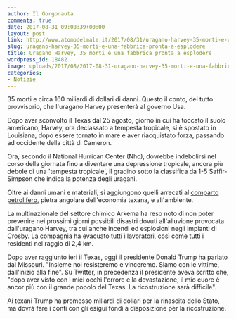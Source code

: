 ```yaml
---
author: Il Gorgonauta
comments: true
date: 2017-08-31 09:08:39+00:00
layout: post
link: http://www.atomodelmale.it/2017/08/31/uragano-harvey-35-morti-e-una-fabbrica-pronta-a-esplodere/
slug: uragano-harvey-35-morti-e-una-fabbrica-pronta-a-esplodere
title: Uragano Harvey, 35 morti e una fabbrica pronta a esplodere
wordpress_id: 18482
image: uploads/2017/08/2017-08-31-uragano-harvey-35-morti-e-una-fabbrica-pronta-a-esplodere.jpg
categories:
- Notizie
---
```


35 morti e circa 160 miliardi di dollari di danni. Questo il conto, del tutto provvisorio, che l'uragano Harvey presenterà al governo Usa.

Dopo aver sconvolto il Texas dal 25 agosto, giorno in cui ha toccato il suolo americano, Harvey, ora declassato a tempesta tropicale, si è spostato in Louisiana, dopo essere tornato in mare e aver riacquistato forza, passando ad occidente della città di Cameron.

Ora, secondo il National Hurrican Center (Nhc), dovrebbe indebolirsi nel corso della giornata fino a diventare una depressione tropicale, ancora più debole di una 'tempesta tropicale', il gradino sotto la classifica da 1-5 Saffir-Simpson che indica la potenza degli uragani.

Oltre ai danni umani e materiali, si aggiungono quelli arrecati al [comparto petrolifero](http://www.repubblica.it/esteri/2017/08/29/news/texas_harvey_si_abbatte_anche_sull_oro_nero-174121343/?ref=search), pietra angolare dell'economia texana, e all'ambiente.

La multinazionale del settore chimico Arkema ha reso noto di non poter prevenire nei prossimi giorni possibili disastri dovuti all'alluvione provocata dall'uragano Harvey, tra cui anche incendi ed esplosioni negli impianti di Crosby. La compagnia ha evacuato tutti i lavoratori, così come tutti i residenti nel raggio di 2,4 km.

Dopo aver raggiunto ieri il Texas, oggi il presidente Donald Trump ha parlato dal Missouri. "Insieme noi resisteremo e vinceremo. Siamo con le vittime, dall'inizio alla fine". Su Twitter, in precedenza il presidente aveva scritto che, "dopo aver visto con i miei occhi l'orrore e la devastazione, il mio cuore è ancor più con il grande popolo del Texas. La ricostruzione sarà difficile".

Ai texani Trump ha promesso miliardi di dollari per la rinascita dello Stato, ma dovrà fare i conti con gli esigui fondi a disposizione per la ricostruzione.
